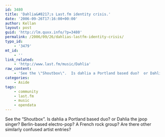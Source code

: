 ```yaml
---
id: 3480
title: 'Dahlia&#8217;s Last.fm identity crisis.'
date: '2006-09-26T17:16:00+00:00'
author: Kellan
layout: post
guid: 'http://lm.quxx.info/?p=3480'
permalink: /2006/09/26/dahlias-lastfm-identity-crisis/
typo_id:
    - '3479'
mt_id:
    - ''
link_related:
    - 'http://www.last.fm/music/Dahlia'
raw_content:
    - 'See the \"Shoutbox\".  Is dahlia a Portland based duo?  or Dahlia the jpop singer? Berlin-based electro-pop?  A French rock group?   Are there other similarly confused artist entries?'
categories:
    - Aside
tags:
    - community
    - last.fm
    - music
    - opendata
---
```


See the “Shoutbox”. Is dahlia a Portland based duo? or Dahlia the jpop singer? Berlin-based electro-pop? A French rock group? Are there other similarly confused artist entries?